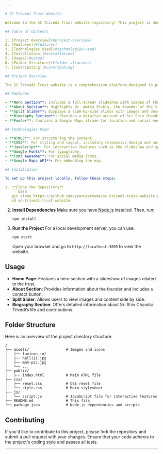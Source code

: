 ```yaml
---

# SC Trivedi Trust Website

Welcome to the SC Trivedi Trust website repository! This project is dedicated to creating an engaging and informative online presence for the SC Trivedi Trust, showcasing its mission, vision, and various philanthropic activities. Below you will find detailed information about the project's setup, functionality, and structure.

## Table of Contents

1. [Project Overview](#project-overview)
2. [Features](#features)
3. [Technologies Used](#technologies-used)
4. [Installation](#installation)
5. [Usage](#usage)
6. [Folder Structure](#folder-structure)
7. [Contributing](#contributing)

## Project Overview

The SC Trivedi Trust website is a comprehensive platform designed to provide information about the trust, its founder, and its various initiatives. The website features a dynamic hero section with a slideshow, a section introducing the visionary behind the mission, a split-slider showcasing different aspects of the trust, and a detailed biography of Sri Shiv Chandra Trivedi.

## Features

- **Hero Section**: Includes a full-screen slideshow with images of the trust’s facilities and staff.
- **About Section**: Highlights Dr. Amita Shukla, the founder of the trust, with a horizontal card layout.
- **Split Slider**: Displays a side-by-side slider with images and descriptive content.
- **Biography Section**: Provides a detailed account of Sri Shiv Chandra Trivedi’s life and philanthropic efforts.
- **Footer**: Contains a Google Maps iframe for location and social media icons.

## Technologies Used

- **HTML5**: For structuring the content.
- **CSS3**: For styling and layout, including responsive design and animations.
- **JavaScript**: For interactive features such as the slideshow and split-slider functionality.
- **Google Fonts**: For typography.
- **Font Awesome**: For social media icons.
- **Google Maps API**: For embedding the map.

## Installation

To set up this project locally, follow these steps:

1. **Clone the Repository**
   ```bash
   git clone https://github.com/yourusername/sc-trivedi-trust-website.git
   cd sc-trivedi-trust-website
   ```

2. **Install Dependencies**
   Make sure you have [Node.js](https://nodejs.org/) installed. Then, run:
   ```bash
   npm install
   ```

3. **Run the Project**
   For a local development server, you can use:
   ```bash
   npm start
   ```
   Open your browser and go to `http://localhost:3000` to view the website.

## Usage

- **Home Page**: Features a hero section with a slideshow of images related to the trust.
- **About Section**: Provides information about the founder and includes a contact button.
- **Split Slider**: Allows users to view images and content side by side.
- **Biography Section**: Offers detailed information about Sri Shiv Chandra Trivedi’s life and contributions.

## Folder Structure

Here is an overview of the project directory structure:

```
/
├── assets/                 # Images and icons
│   ├── favicon_io/
│   ├── hall(1).jpg
│   ├── mam-pic.jpg
│   └── ...                 
├── public/
│   ├── index.html          # Main HTML file
├── css/
│   ├── reset.css           # CSS reset file
│   └── style.css           # Main stylesheet
├── js/
│   └── script.js           # JavaScript file for interactive features
├── README.md               # This file
└── package.json            # Node.js dependencies and scripts
```

## Contributing

If you'd like to contribute to this project, please fork the repository and submit a pull request with your changes. Ensure that your code adheres to the project's coding style and passes all tests.

---
```

